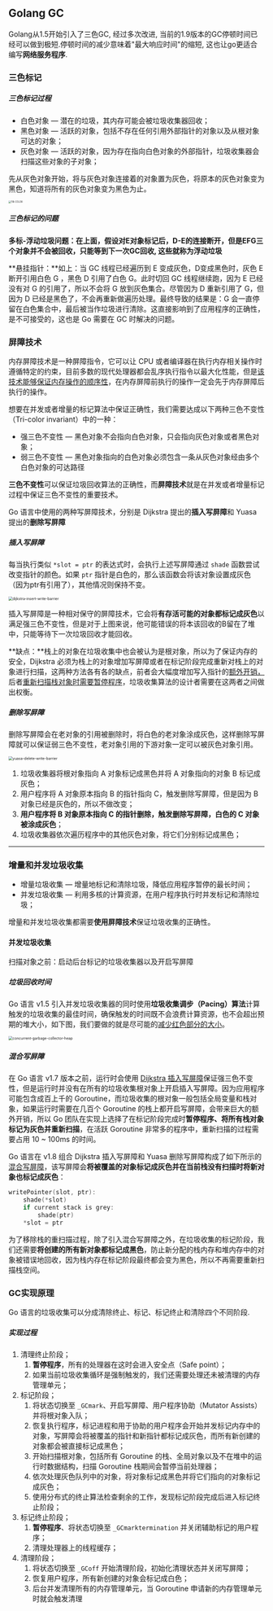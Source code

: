 **Golang GC**
-------------

Golang从1.5开始引入了三色GC, 经过多次改进, 当前的1.9版本的GC停顿时间已经可以做到极短.停顿时间的减少意味着"最大响应时间"的缩短, 这也让go更适合编写**网络服务程序**.

### 三色标记

##### 三色标记过程

*   白色对象 — 潜在的垃圾，其内存可能会被垃圾收集器回收；
*   黑色对象 — 活跃的对象，包括不存在任何引用外部指针的对象以及从根对象可达的对象；
*   灰色对象 — 活跃的对象，因为存在指向白色对象的外部指针，垃圾收集器会扫描这些对象的子对象；

先从灰色对象开始，将与灰色对象连接着的对象置为灰色，将原本的灰色对象变为黑色，知道将所有的灰色对象变为黑色为止。

<img src="assets/20210320234246.png" alt="TRI-COLOR" style="zoom:30%;" />

##### 三色标记的问题

**多标-浮动垃圾问题：**在上面，假设对E对象标记后，D-E的连接断开，但是EFG三个对象并不会被回收，只能等到下一次GC回收, 这些就称为**浮动垃圾**

**悬挂指针：**如上：当 GC 线程已经遍历到 E 变成灰色，D变成黑色时，灰色 E 断开引用白色 G ，黑色 D 引用了白色 G。此时切回 GC 线程继续跑，因为 E 已经没有对 G 的引用了，所以不会将 G 放到灰色集合。尽管因为 D 重新引用了 G，但因为 D 已经是黑色了，不会再重新做遍历处理。最终导致的结果是：G 会一直停留在白色集合中，最后被当作垃圾进行清除。这直接影响到了应用程序的正确性，是不可接受的，这也是 Go 需要在 GC 时解决的问题。

### 屏障技术

内存屏障技术是一种屏障指令，它可以让 CPU 或者编译器在执行内存相关操作时遵循特定的约束，目前多数的现代处理器都会乱序执行指令以最大化性能，但是<u>该技术能够保证内存操作的顺序性</u>，在内存屏障前执行的操作一定会先于内存屏障后执行的操作。

想要在并发或者增量的标记算法中保证正确性，我们需要达成以下两种三色不变性（Tri-color invariant）中的一种：

*   强三色不变性 — 黑色对象不会指向白色对象，只会指向灰色对象或者黑色对象；
*   弱三色不变性 — 黑色对象指向的白色对象必须包含一条从灰色对象经由多个白色对象的可达路径

**三色不变性**可以保证垃圾回收算法的正确性，而**屏障技术**就是在并发或者增量标记过程中保证三色不变性的重要技术。

Go 语言中使用的两种写屏障技术，分别是 Dijkstra 提出的**插入写屏障**和 Yuasa 提出的**删除写屏障**

##### 插入写屏障

每当执行类似 `*slot = ptr` 的表达式时，会执行上述写屏障通过 `shade` 函数尝试改变指针的颜色。如果 `ptr` 指针是白色的，那么该函数会将该对象设置成灰色（因为ptr有引用了），其他情况则保持不变。

<img src="assets/2020-03-16-15843705141840-dijkstra-insert-write-barrier.png" alt="dijkstra-insert-write-barrier" style="zoom:50%;" />

插入写屏障是一种相对保守的屏障技术，它会将**有存活可能的对象都标记成灰色**以满足强三色不变性，但是对于上图来说，他可能错误的将本该回收的B留在了堆中，只能等待下一次垃圾回收才能回收。

**缺点：**栈上的对象在垃圾收集中也会被认为是根对象，所以为了保证内存的安全，Dijkstra 必须为栈上的对象增加写屏障或者在标记阶段完成重新对栈上的对象进行扫描，这两种方法各有各的缺点，前者会大幅度增加写入指针的<u>额外开销，</u>后者<u>重新扫描栈对象时需要暂停程序</u>，垃圾收集算法的设计者需要在这两者之间做出权衡。

##### 删除写屏障

​	删除写屏障会在老对象的引用被删除时，将白色的老对象涂成灰色，这样删除写屏障就可以保证弱三色不变性，老对象引用的下游对象一定可以被灰色对象引用。

<img src="assets/2021-01-02-16095599123266-yuasa-delete-write-barrier.png" alt="yuasa-delete-write-barrier" style="zoom:50%;" />

1.  垃圾收集器将根对象指向 A 对象标记成黑色并将 A 对象指向的对象 B 标记成灰色；
2.  用户程序将 A 对象原本指向 B 的指针指向 C，触发删除写屏障，但是因为 B 对象已经是灰色的，所以不做改变；
3.  **用户程序将 B 对象原本指向 C 的指针删除，触发删除写屏障，白色的 C 对象被涂成灰色**；
4.  垃圾收集器依次遍历程序中的其他灰色对象，将它们分别标记成黑色；



------------------------------------------------------------------------------------------------------------------------------------------------------

### 增量和并发垃圾收集

*   增量垃圾收集 — 增量地标记和清除垃圾，降低应用程序暂停的最长时间；
*   并发垃圾收集 — 利用多核的计算资源，在用户程序执行时并发标记和清除垃圾；

增量和并发垃圾收集都需要**使用屏障技术**保证垃圾收集的正确性。



#### 并发垃圾收集

扫描对象之前：启动后台标记的垃圾收集器以及开启写屏障

##### 垃圾回收时间

Go 语言 v1.5 引入并发垃圾收集器的同时使用**垃圾收集调步（Pacing）算法**计算触发的垃圾收集的最佳时间，确保触发的时间既不会浪费计算资源，也不会超出预期的堆大小，如下图，我们要做的就是尽可能的<u>减少红色部分的大小</u>。

<img src="assets/2020-03-16-15843705141890-concurrent-garbage-collector-heap.png" alt="concurrent-garbage-collector-heap" style="zoom:50%;" />



##### 混合写屏障

在 Go 语言 v1.7 版本之前，运行时会使用 <u>Dijkstra 插入写屏障</u>保证强三色不变性，但是运行时并没有在所有的垃圾收集根对象上开启插入写屏障。因为应用程序可能包含成百上千的 Goroutine，而垃圾收集的根对象一般包括全局变量和栈对象，如果运行时需要在几百个 Goroutine 的栈上都开启写屏障，会带来巨大的额外开销，所以 Go 团队在实现上选择了在标记阶段完成时**暂停程序、将所有栈对象标记为灰色并重新扫描**，在活跃 Goroutine 非常多的程序中，重新扫描的过程需要占用 10 ~ 100ms 的时间。

Go 语言在 v1.8 组合 Dijkstra 插入写屏障和 Yuasa 删除写屏障构成了如下所示的<u>混合写屏障</u>，该写屏障会**将被覆盖的对象标记成灰色并在当前栈没有扫描时将新对象也标记成灰色**：

```go
writePointer(slot, ptr):
    shade(*slot)
    if current stack is grey:
        shade(ptr)
    *slot = ptr
```

为了移除栈的重扫描过程，除了引入混合写屏障之外，在垃圾收集的标记阶段，我们还需要**将创建的所有新对象都标记成黑色**，防止新分配的栈内存和堆内存中的对象被错误地回收，因为栈内存在标记阶段最终都会变为黑色，所以不再需要重新扫描栈空间。

### GC实现原理

Go 语言的垃圾收集可以分成清除终止、标记、标记终止和清除四个不同阶段.

##### 实现过程

1.  清理终止阶段；
    1.  **暂停程序**，所有的处理器在这时会进入安全点（Safe point）；
    2.  如果当前垃圾收集循环是强制触发的，我们还需要处理还未被清理的内存管理单元；
2.  标记阶段；
    1.  将状态切换至 `_GCmark`、开启写屏障、用户程序协助（Mutator Assists）并将根对象入队；
    2.  恢复执行程序，标记进程和用于协助的用户程序会开始并发标记内存中的对象，写屏障会将被覆盖的指针和新指针都标记成灰色，而所有新创建的对象都会被直接标记成黑色；
    3.  开始扫描根对象，包括所有 Goroutine 的栈、全局对象以及不在堆中的运行时数据结构，扫描 Goroutine 栈期间会暂停当前处理器；
    4.  依次处理灰色队列中的对象，将对象标记成黑色并将它们指向的对象标记成灰色；
    5.  使用分布式的终止算法检查剩余的工作，发现标记阶段完成后进入标记终止阶段；
3.  标记终止阶段；
    1.  **暂停程序**、将状态切换至 `_GCmarktermination` 并关闭辅助标记的用户程序；
    2.  清理处理器上的线程缓存；
4.  清理阶段；
    1.  将状态切换至 `_GCoff` 开始清理阶段，初始化清理状态并关闭写屏障；
    2.  恢复用户程序，所有新创建的对象会标记成白色；
    3.  后台并发清理所有的内存管理单元，当 Goroutine 申请新的内存管理单元时就会触发清理
